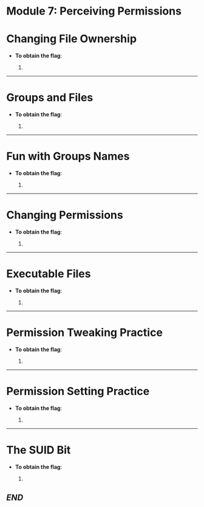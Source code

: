 # Module 7: Perceiving Permissions

# Changing File Ownership

- **To obtain the flag**:
  
  1. 
---

# Groups and Files

- **To obtain the flag**:

  1. 

---

# Fun with Groups Names

- **To obtain the flag**:

  1.

---

# Changing Permissions

- **To obtain the flag**:

  1. 

---

# Executable Files

- **To obtain the flag**:

  1. 

---

# Permission Tweaking Practice

- **To obtain the flag**:

  1.

---

# Permission Setting Practice

- **To obtain the flag**:

  1. 

---

# The SUID Bit

- **To obtain the flag**:

  1. 



## *_END_* 

